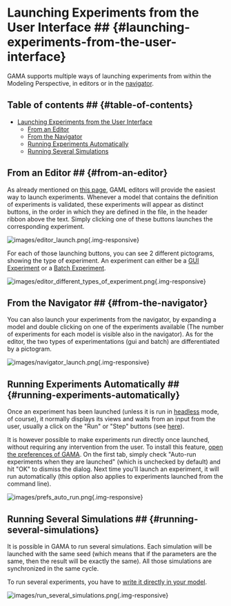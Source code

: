 
# Launching Experiments from the User Interface ## {#launching-experiments-from-the-user-interface}



GAMA supports multiple ways of launching experiments from within the Modeling Perspective, in editors or in the [navigator](references#NavigatingWorkspace).


## Table of contents  ## {#table-of-contents}

* [Launching Experiments from the User Interface](references#launching-experiments-from-the-user-interface)
	* [From an Editor](references#from-an-editor)
	* [From the Navigator](references#from-the-navigator)
	* [Running Experiments Automatically](references#running-experiments-automatically)
	* [Running Several Simulations](references#running-several-simulations)



## From an Editor ## {#from-an-editor}
As already mentioned on [this page](references#GamlEditorGeneralities), GAML editors will provide the easiest way to launch experiments. Whenever a model that contains the definition of experiments is validated, these experiments will appear as distinct buttons, in the order in which they are defined in the file, in the header ribbon above the text. Simply clicking one of these buttons launches the corresponding experiment.

![images/editor_launch.png](gm_wiki/resources/images/runningExperiments/editor_launch.png){.img-responsive}

For each of those launching buttons, you can see 2 different pictograms, showing the type of experiment. An experiment can either be a [GUI Experiment](tutorials#DefiningGUIExperiment) or a [Batch Experiment](tutorials#BatchExperiments).

![images/editor_different_types_of_experiment.png](gm_wiki/resources/images/runningExperiments/editor_different_types_of_experiment.png){.img-responsive}


## From the Navigator ## {#from-the-navigator}
You can also launch your experiments from the navigator, by expanding a model and double clicking on one of the experiments available (The number of experiments for each model is visible also in the navigator). As for the editor, the two types of experimentations (gui and batch) are differentiated by a pictogram.

![images/navigator_launch.png](gm_wiki/resources/images/runningExperiments/navigator_launch.png){.img-responsive}


## Running Experiments Automatically ## {#running-experiments-automatically}
Once an experiment has been launched (unless it is run in [headless](references#Headless) mode, of course), it normally displays its views and waits from an input from the user, usually a click on the "Run" or "Step" buttons (see [here](references#MenusAndCommands)).

It is however possible to make experiments run directly once launched, without requiring any intervention from the user.  To install this feature, [open the preferences of GAMA](references#Preferences). On the first tab, simply check "Auto-run experiments when they are launched" (which is unchecked by default) and hit "OK" to dismiss the dialog. Next time you'll launch an experiment, it will run automatically (this option also applies to experiments launched from the command line).

![images/prefs_auto_run.png](gm_wiki/resources/images/runningExperiments/prefs_auto_run.png){.img-responsive}

## Running Several Simulations ## {#running-several-simulations}

It is possible in GAMA to run several simulations. Each simulation will be launched with the same seed (which means that if the parameters are the same, then the result will be exactly the same). All those simulations are synchronized in the same cycle.

To run several experiments, you have to [write it directly in your model](LaunchSeveralSimulations).

![images/run_several_simulations.png](gm_wiki/resources/images/runningExperiments/run_several_simulations.png){.img-responsive}